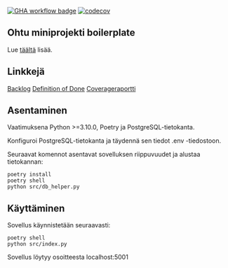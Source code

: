 [![GHA workflow badge](https://github.com/valovalovalo/miniprojekti/workflows/CI/badge.svg)](https://github.com/valovalovalo/miniprojekti/actions)
[![codecov](https://codecov.io/gh/valovalovalo/miniprojekti/graph/badge.svg?token=DIS78IN4YX)](https://codecov.io/gh/valovalovalo/miniprojekti)
## Ohtu miniprojekti boilerplate

Lue [täältä](https://ohjelmistotuotanto-hy.github.io/flask/) lisää.

## Linkkejä

[Backlog](https://github.com/orgs/valovalovalo/projects/1)
[Definition of Done](https://github.com/valovalovalo/miniprojekti/wiki/Definition-Of-Done)
[Coverageraportti](https://maza.kapsi.fi/miniprojekticoverage/)

## Asentaminen

Vaatimuksena Python >=3.10.0, Poetry ja PostgreSQL-tietokanta.

Konfiguroi PostgreSQL-tietokanta ja täydennä sen tiedot .env -tiedostoon.

Seuraavat komennot asentavat sovelluksen riippuvuudet ja alustaa tietokannan:

```
poetry install
poetry shell
python src/db_helper.py
```

## Käyttäminen

Sovellus käynnistetään seuraavasti:

```
poetry shell
python src/index.py
```

Sovellus löytyy osoitteesta localhost:5001
